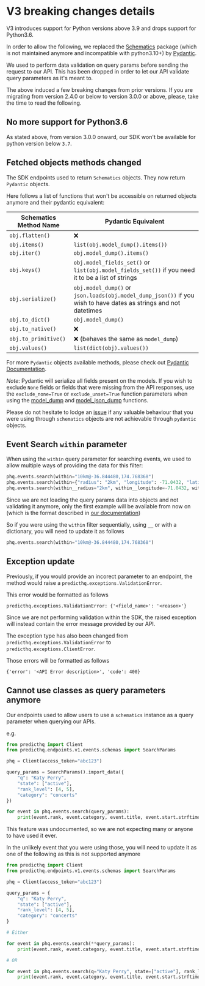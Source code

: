 # V3 breaking changes details

V3 introduces support for Python versions above 3.9 and drops support for Python3.6.

In order to allow the following, we replaced the [Schematics](https://schematics.readthedocs.io/en/latest/) package (which is not maintained anymore and incompatible with python3.10+) by [Pydantic](https://docs.pydantic.dev/latest/).

We used to perform data validation on query params before sending the request to our API. This has been dropped in order to let our API validate query parameters as it's meant to.

The above induced a few breaking changes from prior versions. If you are migrating from version 2.4.0 or below to version 3.0.0 or above, please, take the time to read the following.

## No more support for Python3.6
As stated above, from version 3.0.0 onward, our SDK won't be available for python version below `3.7`.

## Fetched objects methods changed
The SDK endpoints used to return `Schematics` objects. They now return `Pydantic` objects.

Here follows a list of functions that won't be accessible on returned objects anymore and their pydantic equivalent:

| Schematics Method Name | Pydantic Equivalent |
|------------------------|---------------------|
| `obj.flatten()`          | ❌ |
| `obj.items()` | `list(obj.model_dump().items())`|
| `obj.iter()` | `obj.model_dump().items()` |
| `obj.keys()` | `obj.model_fields_set()` or `list(obj.model_fields_set())` if you need it to be a list of strings |
| `obj.serialize()` | `obj.model_dump()` or `json.loads(obj.model_dump_json())` if you wish to have dates as strings and not datetimes |
| `obj.to_dict()` | `obj.model_dump()` |
| `obj.to_native()` | ❌ |
| `obj.to_primitive()` | ❌ (behaves the same as `model_dump`) |
| `obj.values()` | `list(dict(obj).values())` |

For more `Pydantic` objects available methods, please check out [Pydantic Documentation](https://docs.pydantic.dev/latest/usage/models/#model-methods-and-properties).

*Note*: Pydantic will serialize all fields present on the models. If you wish to exclude `None` fields or fields that were missing from the API responses, use the `exclude_none=True` or `exclude_unset=True` function parameters when using the [model_dump](https://docs.pydantic.dev/latest/api/base_model/#pydantic.main.BaseModel.model_dump) and [model_json_dump](https://docs.pydantic.dev/latest/api/base_model/#pydantic.main.BaseModel.model_dump_json) functions.

Please do not hesitate to lodge an [issue](https://github.com/predicthq/sdk-py/issues) if any valuable behaviour that you were using through `schematics` objects are not achievable through `pydantic` objects.


## Event Search `within` parameter
When using the `within` query parameter for searching events, we used to allow multiple ways of providing the data for this filter:
```python
phq.events.search(within="10km@-36.844480,174.768368")
phq.events.search(within={"radius": "2km", "longitude": -71.0432, "latitude": 42.346})
phq.events.search(within__radius="2km", within__longitude=-71.0432, within__latitude=42.346)
```

Since we are not loading the query params data into objects and not validating it anymore, only the first example will be available from now on (which is the format described in [our documentation](https://docs.predicthq.com/api/events/search-events))

So if you were using the `within` filter sequentially, using `__` or with a dictionary, you will need to update it as follows
```python
phq.events.search(within="10km@-36.844480,174.768368")
```

## Exception update
Previously, if you would provide an incorect parameter to an endpoint, the method would raise a `predicthq.exceptions.ValidationError`.

This error would be formatted as follows
```
predicthq.exceptions.ValidationError: {'<field_name>': '<reason>'}
```

Since we are not performing validation within the SDK, the raised exception will instead contain the error message provided by our API.

The exception type has also been changed from `predicthq.exceptions.ValidationError` to `predicthq.exceptions.ClientError`.

Those errors will be formatted as follows
```
{'error': '<API Error description>', 'code': 400}
```

## Cannot use classes as query parameters anymore
Our endpoints used to allow users to use a `schematics` instance as a query parameter when querying our APIs.

e.g.
```python
from predicthq import Client
from predicthq.endpoints.v1.events.schemas import SearchParams

phq = Client(access_token="abc123")

query_params = SearchParams().import_data({
    "q": "Katy Perry",
    "state": ["active"],
    "rank_level": [4, 5],
    "category": "concerts"
})

for event in phq.events.search(query_params):
    print(event.rank, event.category, event.title, event.start.strftime("%Y-%m-%d"))
```

This feature was undocumented, so we are not expecting many or anyone to have used it ever.

In the unlikely event that you were using those, you will need to update it as one of the following as this is not supported anymore

```python
from predicthq import Client
from predicthq.endpoints.v1.events.schemas import SearchParams

phq = Client(access_token="abc123")

query_params = {
    "q": "Katy Perry",
    "state": ["active"],
    "rank_level": [4, 5],
    "category": "concerts"
}

# Either

for event in phq.events.search(**query_params):
    print(event.rank, event.category, event.title, event.start.strftime("%Y-%m-%d"))

# OR

for event in phq.events.search(q="Katy Perry", state=["active"], rank_level=[4, 5], category="concerts"):
    print(event.rank, event.category, event.title, event.start.strftime("%Y-%m-%d"))

```
